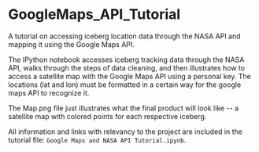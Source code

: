 # GoogleMaps_API_Tutorial
A tutorial on accessing iceberg location data through the NASA API and mapping it using the Google Maps API.

The IPython notebook accesses iceberg tracking data through the NASA API, walks through the steps of data cleaning, and then illustrates how to access a satellite map with the Google Maps API using a personal key. The locations (lat and lon) must be formatted in a certain way for the google maps API to recognize it. 

The Map.png file just illustrates what the final product will look like -- a satellite map with colored points for each respective iceberg.

All information and links with relevancy to the project are included in the tutorial file: `Google Maps and NASA API Tutorial.ipynb`.

